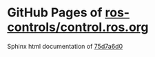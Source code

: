 GitHub Pages of [ros-controls/control.ros.org](https://github.com/ros-controls/control.ros.org.git)
===
Sphinx html documentation of [75d7a6d0](https://github.com/ros-controls/control.ros.org/tree/75d7a6d08a3a1867d30dd818310528c0663e7e55)
